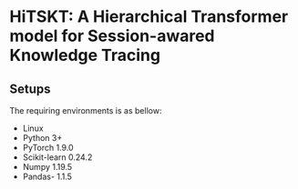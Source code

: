 # HiTSKT: A Hierarchical Transformer model for Session-awared Knowledge Tracing

## Setups
The requiring environments is as bellow:
- Linux
- Python 3+
- PyTorch 1.9.0
- Scikit-learn 0.24.2
- Numpy 1.19.5
- Pandas- 1.1.5
